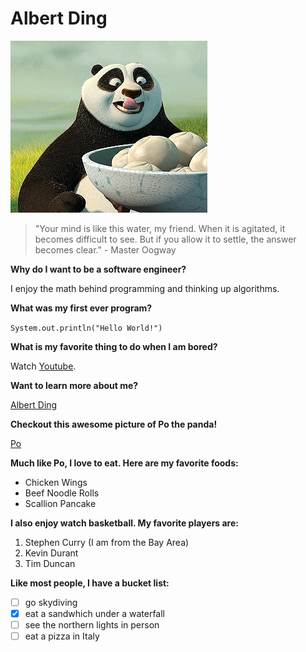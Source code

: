 # Albert Ding

![Image](po.png)

> "Your mind is like this water, my friend. When it is agitated, it becomes difficult to see. But if you allow it to settle, the answer becomes clear." - Master Oogway


**Why do I want to be a software engineer?**

I enjoy the math behind programming and thinking up algorithms. 

**What was my first ever program?**

`System.out.println("Hello World!")`

**What is my favorite thing to do when I am bored?**

Watch [Youtube](https://www.youtube.com/). 

**Want to learn more about me?**

[Albert Ding](#Albert-Ding)

**Checkout this awesome picture of Po the panda!**


[Po](po.png)

**Much like Po, I love to eat. Here are my favorite foods:**

- Chicken Wings
- Beef Noodle Rolls
- Scallion Pancake

**I also enjoy watch basketball. My favorite players are:**

1. Stephen Curry (I am from the Bay Area)
2. Kevin Durant
3. Tim Duncan

**Like most people, I have a bucket list:**

- [ ] go skydiving
- [x] eat a sandwhich under a waterfall
- [ ] see the northern lights in person
- [ ] eat a pizza in Italy

